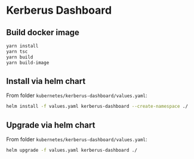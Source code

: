 # Kerberus Dashboard

## Build docker image

```bash
yarn install
yarn tsc
yarn build
yarn build-image
```

## Install via helm chart

From folder `kubernetes/kerberus-dashboard/values.yaml`:

```bash
helm install -f values.yaml kerberus-dashboard --create-namespace ./
```

## Upgrade via helm chart

From folder `kubernetes/kerberus-dashboard/values.yaml`:

```bash
helm upgrade -f values.yaml kerberus-dashboard ./
```
